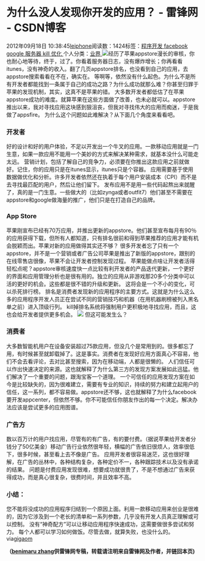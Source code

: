 
# 为什么没人发现你开发的应用？ - 雷锋网 - CSDN博客


2012年09月18日 10:38:45[leiphone](https://me.csdn.net/leiphone)阅读数：1424标签：[程序开发																](https://so.csdn.net/so/search/s.do?q=程序开发&t=blog)[facebook																](https://so.csdn.net/so/search/s.do?q=facebook&t=blog)[google																](https://so.csdn.net/so/search/s.do?q=google&t=blog)[服务器																](https://so.csdn.net/so/search/s.do?q=服务器&t=blog)[kill																](https://so.csdn.net/so/search/s.do?q=kill&t=blog)[优化																](https://so.csdn.net/so/search/s.do?q=优化&t=blog)[
							](https://so.csdn.net/so/search/s.do?q=kill&t=blog)[
																					](https://so.csdn.net/so/search/s.do?q=服务器&t=blog)个人分类：[业界																](https://blog.csdn.net/leiphone/article/category/873390)
[
																								](https://so.csdn.net/so/search/s.do?q=服务器&t=blog)
[
				](https://so.csdn.net/so/search/s.do?q=google&t=blog)
[
			](https://so.csdn.net/so/search/s.do?q=google&t=blog)
[
		](https://so.csdn.net/so/search/s.do?q=facebook&t=blog)
[
	](https://so.csdn.net/so/search/s.do?q=程序开发&t=blog)
![](http://www.leiphone.com/wp-content/uploads/2012/09/1918-1-appsfire-for-iphone-150x150.jpg)经历了苹果appstore漫长的审核，你也耐心地等待，终于，过了。你看着服务器日志，没有爆炸增长；你再看看itunes，没有神奇的收入。翻了几页appstore排名，也没看到自己的应用，去appstore搜索看看在不在，确实在。
等啊等，依然没有什么起色。为什么不是所有开发者都能找到一条属于自己的成功之路？为什么成功就那么难？你甚至归罪于苹果的发现机制，其实，这真不是苹果的错。
大多数开发者都低估了在苹果appstore成功的难度。就算苹果在这些方面做了改善，也未必就可以。appstore推出以来，我对寻找应用这块感到狠沮丧，但我对寻找伟大的应用而痴迷，于是我做了appsfire。
为什么这个问题如此难解决？从下面几个角度来看看吧。
### 开发者
好的设计和好的用户体验，不足以开发出一个牛叉的应用。一款移动应用就是一门生意，如果一款应用不能用一个美妙的方式来解决某种需求，就基本没什么可能走太远。
营销计划，包括了解自己的竞争力，必须要在你推出这款应用之前就做好。记住，你的应用只是在itunes显示，itunes只是个容器。
应用需要基于使用数据做优化和分析。许多开发者依然还在执着于每个用户安装成本（CPI）而不是去寻找最匹配的用户，然后让他们留下。
发布应用不是用一些代码起熬出来就醒了，真的是一门生意。一些做大的（比如zynga或者outfit7）他们甚至不需要在appstore和google做海量的推广，他们只是在打造自己的品牌。
### App Store
苹果刚宣布已经有70万应用，并推出更新的appstore。他们甚至宣布每月有90％的应用获得下载，但所有人都知道，只有排名很前和得到苹果推荐的应用才能有机会脱颖而出。苹果对新的应用做得其实还不够？
很多开发者忘了只有一个appstore，并不是一个营销或者广告公司苹果是推出了新版的appstore，跟别的在线零售店很像，苹果不会让开发者控制发现过程。
苹果能做点啥让开发者活得轻松点呢？appstore审核速度快一点比较有利开发者的产品迭代更新，一个更好的界面和应用管理分析也是很有用的。独立的应用从非游戏那20多个分类中可以活的更好的机会。这些都是很不错的升级和更新。
这将会是一个不小的变化，可以杀死排行榜。
排名是消费者发现新的应用程序的主要方式。这就是为什么这么多的应用程序开发人员正在尝试不同的营销技巧和机器（在用机器刷榜被列入黑名单之前）进入顶级行列。
kill掉排名系统将强制用户更积极地寻找应用，而且，这也会给开发者提供更多机会。
![](http://www.leiphone.com/wp-content/uploads/2012/09/iOS-6-iPhone-App-Store-Results.jpeg)
但这可能发生么？
### 消费者
大多数智能机用户在设备安装超过75款应用，但没几个是常用到的。很多都忘了用，有时候甚至就卸载掉了。这是事实。消费者在发现好应用方面真心不容易，他们不会去看评论，去对比甚至搜索，因为在移动端，人都是很懒的。
人们信任可以作出快速决定的来源。这也就解释了为什么第三方的发现方案发展如此迅猛。他们解决了一个重要的问题，跟淘宝客一个道理。
一个可信任的应用发现方案在如今是比较缺失的，因为很难建立，需要有专业的知识，持续的努力和建立起用户的信任，这一系列，都不容易做。appstore还不够，这也就解释了为什么facebook要开发appcenter，但依然不够。你不可能信任你朋友作出的每一个决定。解决办法应该是尝试更多的应用图谱。
### 广告方
数以百万计的用户找应用，尽管有的有广告，有的要付费。（据说苹果给开发者分钱分了50亿美金）移动广告行业依然很年轻，横幅的广告依旧很烦人，效率很低下，很多时候，甚至看上去不像是广告。
应用开发者很容易迷茫，这也很好理解，在广告的丛林中，各种结构复杂，各种定价不一，各种跟踪技术以及没有承诺的结果。
问题是付费应用发现很难，想要成功就很贵了，不是不想通过广告来获得成功，而是真心很复杂，很费时间，并且效率不高。
### 小结：
您不能将没成功的应用程序归结到一个原因上面。利用一款移动应用来创业是很难的，因为它涉及到一个老长的清单和一系列参数，几乎没有开发人员真正理解或可以控制。
没有“神奇配方”可以让移动应用程序快速成功，这需要做很多尝试和努力。
每个人都可以学习如何做饭。尽管去做，就算失败，也没什么的。
via[gigaom](http://gigaom.com/2012/09/16/563158/)

**（****[benimaru
 zhang](http://www.leiphone.com/author/zhc)****供****雷锋网****专稿，转载请注明来自雷锋网及作者，并链回本页)**


